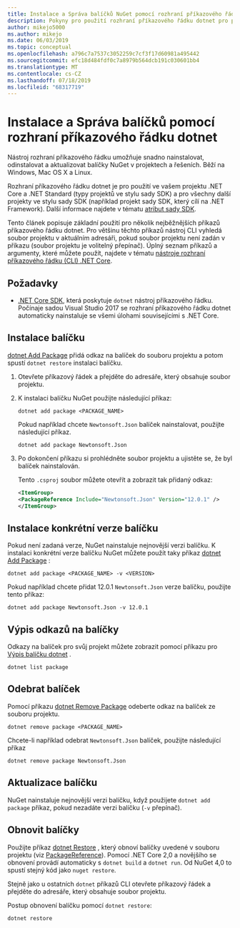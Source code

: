 ```yaml
---
title: Instalace a Správa balíčků NuGet pomocí rozhraní příkazového řádku dotnet
description: Pokyny pro použití rozhraní příkazového řádku dotnet pro práci s balíčky NuGet.
author: mikejo5000
ms.author: mikejo
ms.date: 06/03/2019
ms.topic: conceptual
ms.openlocfilehash: a796c7a7537c3052259c7cf3f17d60981a495442
ms.sourcegitcommit: efc18d484fdf0c7a8979b564dcb191c030601bb4
ms.translationtype: MT
ms.contentlocale: cs-CZ
ms.lasthandoff: 07/18/2019
ms.locfileid: "68317719"
---
```

# <a name="install-and-manage-packages-using-the-dotnet-cli"></a>Instalace a Správa balíčků pomocí rozhraní příkazového řádku dotnet

Nástroj rozhraní příkazového řádku umožňuje snadno nainstalovat, odinstalovat a aktualizovat balíčky NuGet v projektech a řešeních. Běží na Windows, Mac OS X a Linux.

Rozhraní příkazového řádku dotnet je pro použití ve vašem projektu .NET Core a .NET Standard (typy projektů ve stylu sady SDK) a pro všechny další projekty ve stylu sady SDK (například projekt sady SDK, který cílí na .NET Framework). Další informace najdete v tématu [atribut sady SDK](/dotnet/core/tools/csproj#additions).

Tento článek popisuje základní použití pro několik nejběžnějších příkazů příkazového řádku dotnet. Pro většinu těchto příkazů nástroj CLI vyhledá soubor projektu v aktuálním adresáři, pokud soubor projektu není zadán v příkazu (soubor projektu je volitelný přepínač). Úplný seznam příkazů a argumenty, které můžete použít, najdete v tématu [nástroje rozhraní příkazového řádku (CLI) .NET Core](../reference/dotnet-commands.md).

## <a name="prerequisites"></a>Požadavky

- [.NET Core SDK](https://www.microsoft.com/net/download/), která poskytuje `dotnet` nástroj příkazového řádku. Počínaje sadou Visual Studio 2017 se rozhraní příkazového řádku dotnet automaticky nainstaluje se všemi úlohami souvisejícími s .NET Core.

## <a name="install-a-package"></a>Instalace balíčku

[dotnet Add Package](/dotnet/core/tools/dotnet-add-package?tabs=netcore2x) přidá odkaz na balíček do souboru projektu a potom spustí `dotnet restore` instalaci balíčku.

1. Otevřete příkazový řádek a přejděte do adresáře, který obsahuje soubor projektu.

2. K instalaci balíčku NuGet použijte následující příkaz:

    ```cli
    dotnet add package <PACKAGE_NAME>
    ```

    Pokud například chcete `Newtonsoft.Json` balíček nainstalovat, použijte následující příkaz.

    ```cli
    dotnet add package Newtonsoft.Json
    ```

3. Po dokončení příkazu si prohlédněte soubor projektu a ujistěte se, že byl balíček nainstalován.

   Tento `.csproj` soubor můžete otevřít a zobrazit tak přidaný odkaz:

    ```xml
   <ItemGroup>
    <PackageReference Include="Newtonsoft.Json" Version="12.0.1" />
   </ItemGroup>
    ```

## <a name="install-a-specific-version-of-a-package"></a>Instalace konkrétní verze balíčku

Pokud není zadaná verze, NuGet nainstaluje nejnovější verzi balíčku. K instalaci konkrétní verze balíčku NuGet můžete použít taky příkaz [dotnet Add Package](/dotnet/core/tools/dotnet-add-package?tabs=netcore2x) :

```cli
dotnet add package <PACKAGE_NAME> -v <VERSION>
```

Pokud například chcete přidat 12.0.1 `Newtonsoft.Json` verze balíčku, použijte tento příkaz:

```cli
dotnet add package Newtonsoft.Json -v 12.0.1
```

## <a name="list-package-references"></a>Výpis odkazů na balíčky

Odkazy na balíček pro svůj projekt můžete zobrazit pomocí příkazu pro [Výpis balíčku dotnet](/dotnet/core/tools/dotnet-list-package?tabs=netcore2x) .

```cli
dotnet list package
```

## <a name="remove-a-package"></a>Odebrat balíček

Pomocí příkazu [dotnet Remove Package](/dotnet/core/tools/dotnet-remove-package?tabs=netcore2x) odeberte odkaz na balíček ze souboru projektu.

```cli
dotnet remove package <PACKAGE_NAME>
```

Chcete-li například odebrat `Newtonsoft.Json` balíček, použijte následující příkaz

```cli
dotnet remove package Newtonsoft.Json
```

## <a name="update-a-package"></a>Aktualizace balíčku

NuGet nainstaluje nejnovější verzi balíčku, když použijete `dotnet add package` příkaz, pokud nezadáte verzi balíčku (`-v` přepínač).

## <a name="restore-packages"></a>Obnovit balíčky

Použijte příkaz [dotnet Restore](/dotnet/core/tools/dotnet-restore?tabs=netcore2x) , který obnoví balíčky uvedené v souboru projektu (viz [PackageReference](../consume-packages/package-references-in-project-files.md)). Pomocí .NET Core 2,0 a novějšího se obnovení provádí automaticky s `dotnet build` a `dotnet run`. Od NuGet 4,0 to spustí stejný kód jako `nuget restore`.

Stejně jako u ostatních `dotnet` příkazů CLI otevřete příkazový řádek a přejděte do adresáře, který obsahuje soubor projektu.

Postup obnovení balíčku pomocí `dotnet restore`:

```cli
dotnet restore 
```
